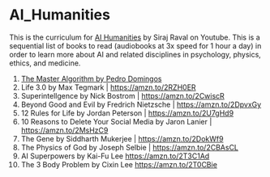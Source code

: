 # AI_Humanities

This is the curriculum for [AI Humanities](https://youtu.be/GlEUbETaoHk) by Siraj Raval on Youtube. This is a sequential list of books to read (audiobooks at 3x speed for 1 hour a day) in order to learn more about AI and related disciplines in psychology, physics, ethics, and medicine.  



1. [The Master Algorithm by Pedro Domingos](https://amzn.to/2FDCer0)
2. Life 3.0 by Max Tegmark | https://amzn.to/2RZH0ER
3. Superintellgence by Nick Bostrom | https://amzn.to/2CwiscR
4. Beyond Good and Evil by Fredrich Nietzsche | https://amzn.to/2DpvxGy
5. 12 Rules for Life by Jordan Peterson  |  https://amzn.to/2U7gHd9
6. 10 Reasons to Delete Your Social Media by Jaron Lanier   | https://amzn.to/2MsHzC9
7. The Gene by Siddharth Mukerjee  |  https://amzn.to/2DokWf9
8. The Physics of God by Joseph Selbie  |  https://amzn.to/2CBAsCL
9. AI Superpowers by Kai-Fu Lee https://amzn.to/2T3C1Ad
10. The 3 Body Problem by Cixin Lee https://amzn.to/2T0CBie 
